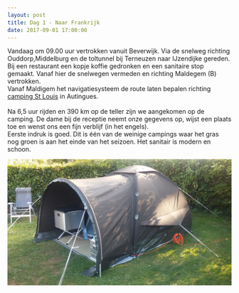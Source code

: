 ```yaml
---
layout: post
title: Dag 1 - Naar Frankrijk
date: 2017-09-01 17:00:00
---
```


Vandaag om 09.00 uur vertrokken vanuit Beverwijk. Via de snelweg richting Ouddorp,Middelburg en de toltunnel bij Terneuzen naar IJzendijke gereden. Bij een restaurant een kopje koffie gedronken en een sanitaire stop gemaakt. Vanaf hier de snelwegen vermeden en richting Maldegem (B) vertrokken.<br>
Vanaf Maldigem het navigatiesysteem de route laten bepalen richting [camping St Louis](http://www.campingstlouis.com/) in Autingues.<br>  
Na 6,5 uur rijden en 390 km op de teller zijn we aangekomen op de camping. De dame bij de receptie neemt onze gegevens op, wijst een plaats toe en wenst ons een fijn verblijf (in het engels).<br>
Eerste indruk is goed. Dit is één van de weinige campings waar het gras nog groen is aan het einde van het seizoen. Het sanitair is modern en schoon.

![De tent staat.](https://github.com/Prudento-NL/2017-09-frankrijk/blob/master/images/dag1_1.jpg?raw=true)